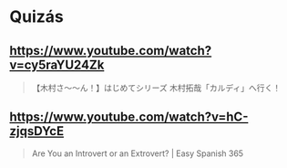 # Quizás

## https://www.youtube.com/watch?v=cy5raYU24Zk 

> 【木村さ〜〜ん！】はじめてシリーズ 木村拓哉「カルディ」へ行く！ 

## https://www.youtube.com/watch?v=hC-zjqsDYcE

> Are You an Introvert or an Extrovert? | Easy Spanish 365 
